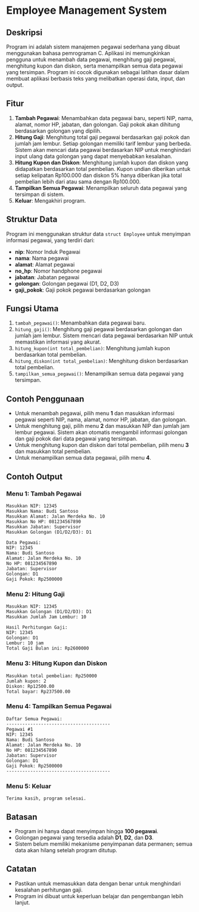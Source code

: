 # Employee Management System

## Deskripsi
Program ini adalah sistem manajemen pegawai sederhana yang dibuat menggunakan bahasa pemrograman C. Aplikasi ini memungkinkan pengguna untuk menambah data pegawai, menghitung gaji pegawai, menghitung kupon dan diskon, serta menampilkan semua data pegawai yang tersimpan. Program ini cocok digunakan sebagai latihan dasar dalam membuat aplikasi berbasis teks yang melibatkan operasi data, input, dan output.

## Fitur
1. **Tambah Pegawai**: Menambahkan data pegawai baru, seperti NIP, nama, alamat, nomor HP, jabatan, dan golongan. Gaji pokok akan dihitung berdasarkan golongan yang dipilih.
2. **Hitung Gaji**: Menghitung total gaji pegawai berdasarkan gaji pokok dan jumlah jam lembur. Setiap golongan memiliki tarif lembur yang berbeda. Sistem akan mencari data pegawai berdasarkan NIP untuk menghindari input ulang data golongan yang dapat menyebabkan kesalahan.
3. **Hitung Kupon dan Diskon**: Menghitung jumlah kupon dan diskon yang didapatkan berdasarkan total pembelian. Kupon undian diberikan untuk setiap kelipatan Rp100.000 dan diskon 5% hanya diberikan jika total pembelian lebih dari atau sama dengan Rp100.000.
4. **Tampilkan Semua Pegawai**: Menampilkan seluruh data pegawai yang tersimpan di sistem.
5. **Keluar**: Mengakhiri program.

## Struktur Data
Program ini menggunakan struktur data `struct Employee` untuk menyimpan informasi pegawai, yang terdiri dari:
- **nip**: Nomor Induk Pegawai
- **nama**: Nama pegawai
- **alamat**: Alamat pegawai
- **no_hp**: Nomor handphone pegawai
- **jabatan**: Jabatan pegawai
- **golongan**: Golongan pegawai (D1, D2, D3)
- **gaji_pokok**: Gaji pokok pegawai berdasarkan golongan

## Fungsi Utama
1. `tambah_pegawai()`: Menambahkan data pegawai baru.
2. `hitung_gaji()`: Menghitung gaji pegawai berdasarkan golongan dan jumlah jam lembur. Sistem mencari data pegawai berdasarkan NIP untuk memastikan informasi yang akurat.
3. `hitung_kupon(int total_pembelian)`: Menghitung jumlah kupon berdasarkan total pembelian.
4. `hitung_diskon(int total_pembelian)`: Menghitung diskon berdasarkan total pembelian.
5. `tampilkan_semua_pegawai()`: Menampilkan semua data pegawai yang tersimpan.

## Contoh Penggunaan
- Untuk menambah pegawai, pilih menu **1** dan masukkan informasi pegawai seperti NIP, nama, alamat, nomor HP, jabatan, dan golongan.
- Untuk menghitung gaji, pilih menu **2** dan masukkan NIP dan jumlah jam lembur pegawai. Sistem akan otomatis mengambil informasi golongan dan gaji pokok dari data pegawai yang tersimpan.
- Untuk menghitung kupon dan diskon dari total pembelian, pilih menu **3** dan masukkan total pembelian.
- Untuk menampilkan semua data pegawai, pilih menu **4**.

## Contoh Output
### Menu 1: Tambah Pegawai
```
Masukkan NIP: 12345
Masukkan Nama: Budi Santoso
Masukkan Alamat: Jalan Merdeka No. 10
Masukkan No HP: 081234567890
Masukkan Jabatan: Supervisor
Masukkan Golongan (D1/D2/D3): D1

Data Pegawai:
NIP: 12345
Nama: Budi Santoso
Alamat: Jalan Merdeka No. 10
No HP: 081234567890
Jabatan: Supervisor
Golongan: D1
Gaji Pokok: Rp2500000
```

### Menu 2: Hitung Gaji
```
Masukkan NIP: 12345
Masukkan Golongan (D1/D2/D3): D1
Masukkan Jumlah Jam Lembur: 10

Hasil Perhitungan Gaji:
NIP: 12345
Golongan: D1
Lembur: 10 jam
Total Gaji Bulan ini: Rp2600000
```

### Menu 3: Hitung Kupon dan Diskon
```
Masukkan total pembelian: Rp250000
Jumlah kupon: 2
Diskon: Rp12500.00
Total bayar: Rp237500.00
```

### Menu 4: Tampilkan Semua Pegawai
```
Daftar Semua Pegawai:
---------------------------------------
Pegawai #1
NIP: 12345
Nama: Budi Santoso
Alamat: Jalan Merdeka No. 10
No HP: 081234567890
Jabatan: Supervisor
Golongan: D1
Gaji Pokok: Rp2500000
---------------------------------------
```

### Menu 5: Keluar
```
Terima kasih, program selesai.
```

## Batasan
- Program ini hanya dapat menyimpan hingga **100 pegawai**.
- Golongan pegawai yang tersedia adalah **D1**, **D2**, dan **D3**.
- Sistem belum memiliki mekanisme penyimpanan data permanen; semua data akan hilang setelah program ditutup.

## Catatan
- Pastikan untuk memasukkan data dengan benar untuk menghindari kesalahan perhitungan gaji.
- Program ini dibuat untuk keperluan belajar dan pengembangan lebih lanjut.
